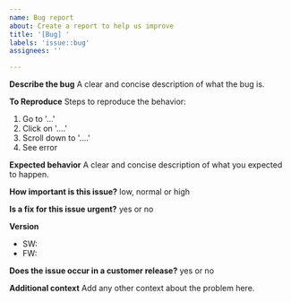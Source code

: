 ```yaml
---
name: Bug report
about: Create a report to help us improve
title: '[Bug] '
labels: 'issue::bug'
assignees: ''

---
```


**Describe the bug**
A clear and concise description of what the bug is.

**To Reproduce**
Steps to reproduce the behavior:
1. Go to '...'
2. Click on '....'
3. Scroll down to '....'
4. See error

**Expected behavior**
A clear and concise description of what you expected to happen.

**How important is this issue?**
low, normal or high

**Is a fix for this issue urgent?**
yes or no

**Version**
 - SW: 
 - FW: 

**Does the issue occur in a customer release?**
yes or no

**Additional context**
Add any other context about the problem here.

